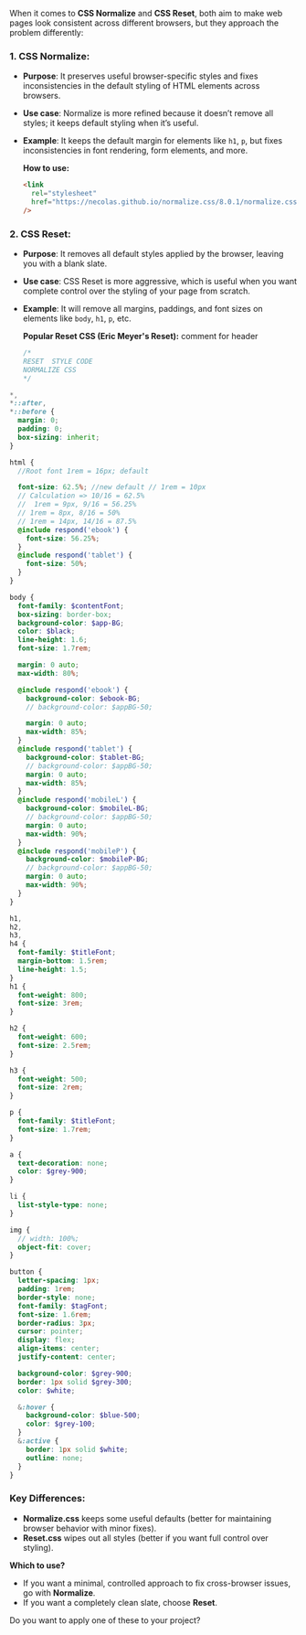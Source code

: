 When it comes to **CSS Normalize** and **CSS Reset**, both aim to make web pages look consistent across different browsers, but they approach the problem differently:

### 1. **CSS Normalize:**

- **Purpose**: It preserves useful browser-specific styles and fixes inconsistencies in the default styling of HTML elements across browsers.
- **Use case**: Normalize is more refined because it doesn’t remove all styles; it keeps default styling when it’s useful.
- **Example**: It keeps the default margin for elements like `h1`, `p`, but fixes inconsistencies in font rendering, form elements, and more.

  **How to use:**

  ```html
  <link
    rel="stylesheet"
    href="https://necolas.github.io/normalize.css/8.0.1/normalize.css"
  />
  ```

### 2. **CSS Reset:**

- **Purpose**: It removes all default styles applied by the browser, leaving you with a blank slate.
- **Use case**: CSS Reset is more aggressive, which is useful when you want complete control over the styling of your page from scratch.
- **Example**: It will remove all margins, paddings, and font sizes on elements like `body`, `h1`, `p`, etc.

  **Popular Reset CSS (Eric Meyer's Reset):**
  comment for header

  ```scss
  /* 
  RESET  STYLE CODE 
  NORMALIZE CSS
  */
  ```

```scss
*,
*::after,
*::before {
  margin: 0;
  padding: 0;
  box-sizing: inherit;
}

html {
  //Root font 1rem = 16px; default

  font-size: 62.5%; //new default // 1rem = 10px
  // Calculation => 10/16 = 62.5%
  //  1rem = 9px, 9/16 = 56.25%
  // 1rem = 8px, 8/16 = 50%
  // 1rem = 14px, 14/16 = 87.5%
  @include respond('ebook') {
    font-size: 56.25%;
  }
  @include respond('tablet') {
    font-size: 50%;
  }
}

body {
  font-family: $contentFont;
  box-sizing: border-box;
  background-color: $app-BG;
  color: $black;
  line-height: 1.6;
  font-size: 1.7rem;

  margin: 0 auto;
  max-width: 80%;

  @include respond('ebook') {
    background-color: $ebook-BG;
    // background-color: $appBG-50;

    margin: 0 auto;
    max-width: 85%;
  }
  @include respond('tablet') {
    background-color: $tablet-BG;
    // background-color: $appBG-50;
    margin: 0 auto;
    max-width: 85%;
  }
  @include respond('mobileL') {
    background-color: $mobileL-BG;
    // background-color: $appBG-50;
    margin: 0 auto;
    max-width: 90%;
  }
  @include respond('mobileP') {
    background-color: $mobileP-BG;
    // background-color: $appBG-50;
    margin: 0 auto;
    max-width: 90%;
  }
}

h1,
h2,
h3,
h4 {
  font-family: $titleFont;
  margin-bottom: 1.5rem;
  line-height: 1.5;
}
h1 {
  font-weight: 800;
  font-size: 3rem;
}

h2 {
  font-weight: 600;
  font-size: 2.5rem;
}

h3 {
  font-weight: 500;
  font-size: 2rem;
}

p {
  font-family: $titleFont;
  font-size: 1.7rem;
}

a {
  text-decoration: none;
  color: $grey-900;
}

li {
  list-style-type: none;
}

img {
  // width: 100%;
  object-fit: cover;
}

button {
  letter-spacing: 1px;
  padding: 1rem;
  border-style: none;
  font-family: $tagFont;
  font-size: 1.6rem;
  border-radius: 3px;
  cursor: pointer;
  display: flex;
  align-items: center;
  justify-content: center;

  background-color: $grey-900;
  border: 1px solid $grey-300;
  color: $white;

  &:hover {
    background-color: $blue-500;
    color: $grey-100;
  }
  &:active {
    border: 1px solid $white;
    outline: none;
  }
}
```

### Key Differences:

- **Normalize.css** keeps some useful defaults (better for maintaining browser behavior with minor fixes).
- **Reset.css** wipes out all styles (better if you want full control over styling).

**Which to use?**

- If you want a minimal, controlled approach to fix cross-browser issues, go with **Normalize**.
- If you want a completely clean slate, choose **Reset**.

Do you want to apply one of these to your project?

